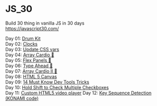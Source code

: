 # JS_30
Build 30 thing in vanilla JS in 30 days  
https://javascript30.com/   

Day 01: [Drum Kit](http://oknono.net/js30/day1/index.html)  
Day 02: [Clocks](http://oknono.net/js30/day2/index.html)  
Day 03: [Update CSS vars](http://oknono.net/js30/day3/index.html)  
Day 04: [Array Cardio 💪](http://oknono.net/js30/day4/index.html)  
Day 05: [Flex Panels 💪](http://oknono.net/js30/day5/index.html)  
Day 06: [Type Ahead 👀](http://oknono.net/js30/day6/index.html)  
Day 07: [Array Cardio II 💪](http://oknono.net/js30/day7/index.html)  
Day 08: [HTML 5 Canvas](http://oknono.net/js30/day8/index.html)  
Day 09: [14 Must Know Dev Tools Tricks](http://oknono.net/js30/day9/index.html)  
Day 10: [Hold Shift to Check Multiple Checkboxes](http://oknono.net/js30/day10/index.html)  
Day 11: [Custom HTML5 video player](http://oknono.net/js30/day11/index.html)
Day 12: [Key Sequence Detection (KONAMI code)](http://oknono.net/js30/day12/index.html)

